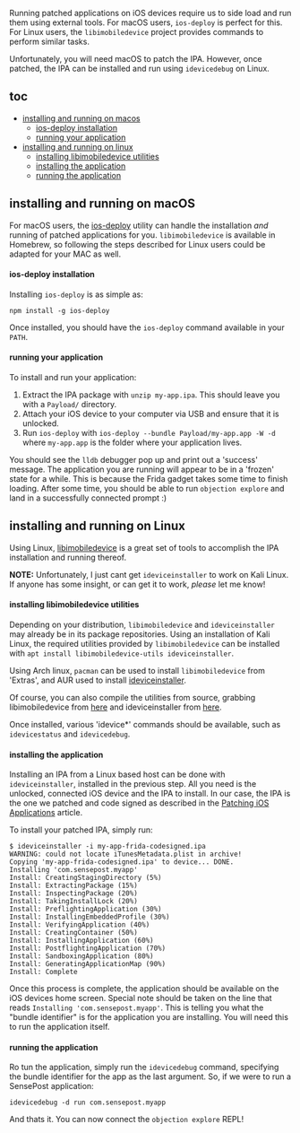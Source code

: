 Running patched applications on iOS devices require us to side load and run them using external tools. For macOS users, `ios-deploy` is perfect for this. For Linux users, the `libimobiledevice` project provides commands to perform similar tasks.

Unfortunately, you will need macOS to patch the IPA. However, once patched, the IPA can be installed and run using `idevicedebug` on Linux.

## toc
* [installing and running on macos](#installing-and-running-on-macos)
    * [ios-deploy installation](#ios-deploy-installation)
    * [running your application](#running-your-application)
* [installing and running on linux](#installing-and-running-on-linux)
    * [installing libimobiledevice utilities](#installing-libimobiledevice-utilities)
    * [installing the application](#installing-the-application)
    * [running the application](#running-the-application)

## installing and running on macOS
For macOS users, the [ios-deploy](https://github.com/phonegap/ios-deploy) utility can handle the installation _and_ running of patched applications for you. `libimobiledevice` is available in Homebrew, so following the steps described for Linux users could be adapted for your MAC as well.

#### ios-deploy installation
Installing `ios-deploy` is as simple as:

```
npm install -g ios-deploy
```

Once installed, you should have the `ios-deploy` command available in your `PATH`.

#### running your application
To install and run your application:

1. Extract the IPA package with `unzip my-app.ipa`. This should leave you with a `Payload/` directory.
2. Attach your iOS device to your computer via USB and ensure that it is unlocked.
3. Run `ios-deploy` with `ios-deploy --bundle Payload/my-app.app -W -d` where `my-app.app` is the folder where your application lives.

You should see the `lldb` debugger pop up and print out a 'success' message. The application you are running will appear to be in a 'frozen' state for a while. This is because the Frida gadget takes some time to finish loading. After some time, you should be able to run `objection explore` and land in a successfully connected prompt :)

## installing and running on Linux
Using Linux, [libimobiledevice](http://www.libimobiledevice.org/) is a great set of tools to accomplish the IPA installation and running thereof.

**NOTE:** Unfortunately, I just cant get `ideviceinstaller` to work on Kali Linux. If anyone has some insight, or can get it to work, _please_ let me know!

#### installing libimobiledevice utilities
Depending on your distribution, `libimobiledevice` and `ideviceinstaller` may already be in its package repositories. Using an installation of Kali Linux, the required utilities provided by `libimobiledevice` can be installed with `apt install libimobiledevice-utils ideviceinstaller`.

Using Arch linux, `pacman` can be used to install `libimobiledevice` from 'Extras', and AUR used to install [ideviceinstaller](https://aur.archlinux.org/packages/ideviceinstaller-git/).

Of course, you can also compile the utilities from source, grabbing libimobiledevice from [here](https://github.com/libimobiledevice/libimobiledevice) and ideviceinstaller from [here](https://github.com/libimobiledevice/ideviceinstaller).
 
Once installed, various 'idevice*' commands should be available, such as `idevicestatus` and `idevicedebug`.

#### installing the application
Installing an IPA from a Linux based host can be done with `ideviceinstaller`, installed in the previous step. All you need is the unlocked, connected iOS device and the IPA to install. In our case, the IPA is the one we patched and code signed as described in the [Patching iOS Applications](Patching-iOS-Applications) article.

To install your patched IPA, simply run:
```
$ ideviceinstaller -i my-app-frida-codesigned.ipa
WARNING: could not locate iTunesMetadata.plist in archive!
Copying 'my-app-frida-codesigned.ipa' to device... DONE.
Installing 'com.sensepost.myapp'
Install: CreatingStagingDirectory (5%)
Install: ExtractingPackage (15%)
Install: InspectingPackage (20%)
Install: TakingInstallLock (20%)
Install: PreflightingApplication (30%)
Install: InstallingEmbeddedProfile (30%)
Install: VerifyingApplication (40%)
Install: CreatingContainer (50%)
Install: InstallingApplication (60%)
Install: PostflightingApplication (70%)
Install: SandboxingApplication (80%)
Install: GeneratingApplicationMap (90%)
Install: Complete
```

Once this process is complete, the application should be available on the iOS devices home screen. Special note should be taken on the line that reads `Installing 'com.sensepost.myapp'`. This is telling you what the "bundle identifier" is for the application you are installing. You will need this to run the application itself.

#### running the application
Ro tun the application, simply run the `idevicedebug` command, specifying the bundle identifier for the app as the last argument. So, if we were to run a SensePost application:

```
idevicedebug -d run com.sensepost.myapp
```

And thats it. You can now connect the `objection explore` REPL!